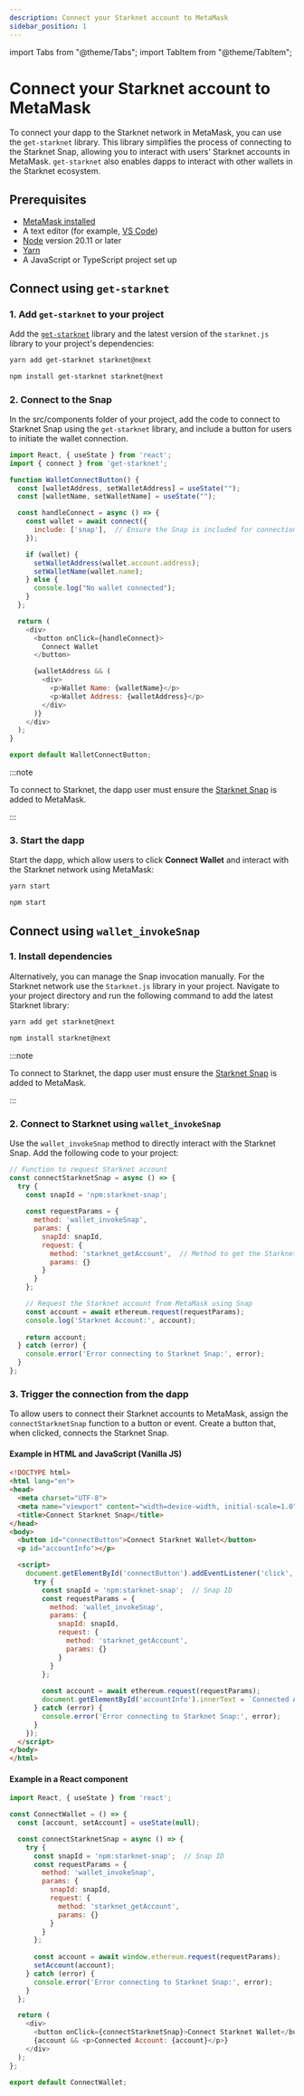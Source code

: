 ```yaml
---
description: Connect your Starknet account to MetaMask
sidebar_position: 1
---
```


import Tabs from "@theme/Tabs";
import TabItem from "@theme/TabItem";

# Connect your Starknet account to MetaMask

To connect your dapp to the Starknet network in MetaMask, you can use the `get-starknet` library.
This library simplifies the process of connecting to the Starknet Snap, allowing you to interact with users' Starknet accounts in MetaMask.
`get-starknet` also enables dapps to interact with other wallets in the Starknet ecosystem.

## Prerequisites

 - [MetaMask installed](https://metamask.io/download/)
 - A text editor (for example, [VS Code](https://code.visualstudio.com/))
 - [Node](https://docs.npmjs.com/downloading-and-installing-node-js-and-npm) version 20.11 or later
 - [Yarn](https://yarnpkg.com/)
 - A JavaScript or TypeScript project set up 

## Connect using `get-starknet`

### 1. Add `get-starknet` to your project

Add the [`get-starknet`](https://github.com/MetaMask/snaps/tree/main/packages/create-snap) library and the latest version of the `starknet.js` library to your project's dependencies:

<Tabs>
  <TabItem value="yarn" label="Yarn" default>

  ```bash
  yarn add get-starknet starknet@next
  ```

  </TabItem>

  <TabItem value="npm" label="npm">

  ```bash
  npm install get-starknet starknet@next
  ```

  </TabItem> 
</Tabs>

### 2. Connect to the Snap

In the src/components folder of your project, add the code to connect to Starknet Snap using the `get-starknet` library, and include a button for users to initiate the wallet connection.

```javascript
import React, { useState } from 'react';
import { connect } from 'get-starknet';

function WalletConnectButton() {
  const [walletAddress, setWalletAddress] = useState("");
  const [walletName, setWalletName] = useState("");

  const handleConnect = async () => {
    const wallet = await connect({
      include: ['snap'],  // Ensure the Snap is included for connection
    });

    if (wallet) {
      setWalletAddress(wallet.account.address);
      setWalletName(wallet.name);
    } else {
      console.log("No wallet connected");
    }
  };

  return (
    <div>
      <button onClick={handleConnect}>
        Connect Wallet
      </button>

      {walletAddress && (
        <div>
          <p>Wallet Name: {walletName}</p>
          <p>Wallet Address: {walletAddress}</p>
        </div>
      )}
    </div>
  );
}

export default WalletConnectButton;
```

:::note

To connect to Starknet, the dapp user must ensure the [Starknet Snap](https://snaps.metamask.io/snap/npm/consensys/starknet-snap/) is added to MetaMask.

:::

### 3. Start the dapp

Start the dapp, which allow users to click **Connect Wallet** and interact with the Starknet network using MetaMask:

<Tabs>
  <TabItem value="yarn" label="Yarn" default>

  ```bash
  yarn start
  ```

  </TabItem>

  <TabItem value="npm" label="npm">

  ```bash
  npm start
  ```

  </TabItem> 
</Tabs>

## Connect using `wallet_invokeSnap`

### 1. Install dependencies

Alternatively, you can manage the Snap invocation manually.
For the Starknet network use the `Starknet.js` library in your project. 
Navigate to your project directory and run the following command to add the latest Starknet library:

<Tabs>
  <TabItem value="yarn" label="Yarn" default>

  ```bash
  yarn add get starknet@next
  ```

  </TabItem>

  <TabItem value="npm" label="npm">

  ```bash
  npm install starknet@next
  ```

  </TabItem> 
</Tabs>

:::note

 To connect to Starknet, the dapp user must ensure the [Starknet Snap](https://snaps.metamask.io/snap/npm/consensys/starknet-snap/) is added to MetaMask.

 :::

### 2. Connect to Starknet using `wallet_invokeSnap`

Use the `wallet_invokeSnap` method to directly interact with the Starknet Snap. Add the following code to your project:

```javascript title="app.js"
// Function to request Starknet account
const connectStarknetSnap = async () => {
  try {
    const snapId = 'npm:starknet-snap';
    
    const requestParams = {
      method: 'wallet_invokeSnap',
      params: {
        snapId: snapId,
        request: {
          method: 'starknet_getAccount',  // Method to get the Starknet account
          params: {}
        }
      }
    };

    // Request the Starknet account from MetaMask using Snap
    const account = await ethereum.request(requestParams);
    console.log('Starknet Account:', account);
    
    return account;
  } catch (error) {
    console.error('Error connecting to Starknet Snap:', error);
  }
};
```

### 3. Trigger the connection from the dapp

To allow users to connect their Starknet accounts to MetaMask, assign the `connectStarknetSnap` function to a button or event. 
Create a button that, when clicked, connects the Starknet Snap.

#### Example in HTML and JavaScript (Vanilla JS)

```html
<!DOCTYPE html>
<html lang="en">
<head>
  <meta charset="UTF-8">
  <meta name="viewport" content="width=device-width, initial-scale=1.0">
  <title>Connect Starknet Snap</title>
</head>
<body>
  <button id="connectButton">Connect Starknet Wallet</button>
  <p id="accountInfo"></p>

  <script>
    document.getElementById('connectButton').addEventListener('click', async () => {
      try {
        const snapId = 'npm:starknet-snap';  // Snap ID
        const requestParams = {
          method: 'wallet_invokeSnap',
          params: {
            snapId: snapId,
            request: {
              method: 'starknet_getAccount',
              params: {}
            }
          }
        };
        
        const account = await ethereum.request(requestParams);
        document.getElementById('accountInfo').innerText = `Connected Account: ${account}`;
      } catch (error) {
        console.error('Error connecting to Starknet Snap:', error);
      }
    });
  </script>
</body>
</html>
```

#### Example in a React component

```javascript
import React, { useState } from 'react';

const ConnectWallet = () => {
  const [account, setAccount] = useState(null);

  const connectStarknetSnap = async () => {
    try {
      const snapId = 'npm:starknet-snap';  // Snap ID
      const requestParams = {
        method: 'wallet_invokeSnap',
        params: {
          snapId: snapId,
          request: {
            method: 'starknet_getAccount',
            params: {}
          }
        }
      };
      
      const account = await window.ethereum.request(requestParams);
      setAccount(account);
    } catch (error) {
      console.error('Error connecting to Starknet Snap:', error);
    }
  };

  return (
    <div>
      <button onClick={connectStarknetSnap}>Connect Starknet Wallet</button>
      {account && <p>Connected Account: {account}</p>}
    </div>
  );
};

export default ConnectWallet;
```
